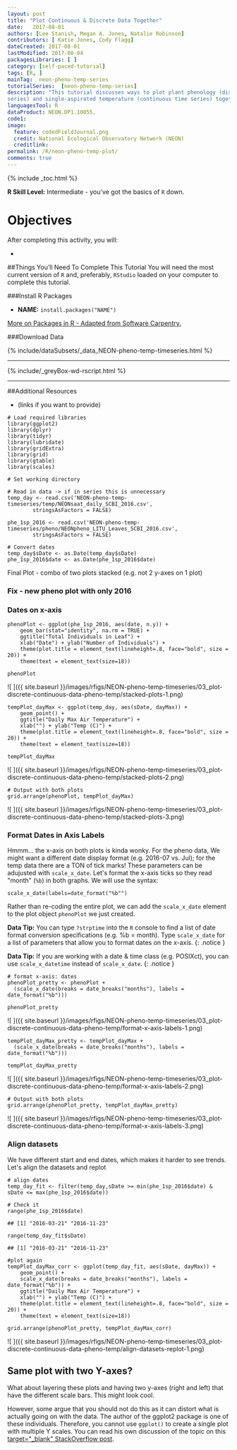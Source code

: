 ```yaml
---
layout: post
title: "Plot Continuous & Discrete Data Together"
date:   2017-08-01
authors: [Lee Stanish, Megan A. Jones, Natalie Robinson]
contributors: [ Katie Jones, Cody Flagg] 
dateCreated: 2017-08-01
lastModified: 2017-08-04
packagesLibraries: [ ]
category: [self-paced-tutorial]
tags: [R, ]
mainTag:  neon-pheno-temp-series
tutorialSeries:  [neon-pheno-temp-series]
description: "This tutorial discusses ways to plot plant phenology (discrete time
series) and single-aspirated temperature (continuous time series) together."
languagesTool: R
dataProduct: NEON.DP1.10055, 
code1: 
image:
  feature: codedFieldJournal.png
  credit: National Ecological Observatory Network (NEON)
  creditlink: 
permalink: /R/neon-pheno-temp-plot/
comments: true
---
```


{% include _toc.html %}

**R Skill Level:** Intermediate - you've got the basics of `R` down.

<div id="objectives" markdown="1">

# Objectives
After completing this activity, you will:

 * 

##Things You’ll Need To Complete This Tutorial
You will need the most current version of `R` and, preferably, `RStudio` loaded
on your computer to complete this tutorial.

###Install R Packages
* **NAME:** `install.packages("NAME")`


[More on Packages in R - Adapted from Software Carpentry.]({{site.baseurl}}R/Packages-In-R/)

###Download Data 

{% include/dataSubsets/_data_NEON-pheno-temp-timeseries.html %}

****
{% include/_greyBox-wd-rscript.html %}

****

##Additional Resources

* (links if you want to provide)

</div>



    # Load required libraries
    library(ggplot2)
    library(dplyr)
    library(tidyr)
    library(lubridate)
    library(gridExtra)
    library(grid)
    library(gtable)
    library(scales)
    
    # Set working directory
    
    # Read in data -> if in series this is unnecessary
    temp_day <- read.csv('NEON-pheno-temp-timeseries/temp/NEONsaat_daily_SCBI_2016.csv',
    		stringsAsFactors = FALSE)
    
    phe_1sp_2016 <- read.csv('NEON-pheno-temp-timeseries/pheno/NEONpheno_LITU_Leaves_SCBI_2016.csv',
    		stringsAsFactors = FALSE)
    
    # Convert dates
    temp_day$sDate <- as.Date(temp_day$sDate)
    phe_1sp_2016$date <- as.Date(phe_1sp_2016$date)


Final Plot - combo of two plots stacked (e.g. not 2 y-axes on 1 plot)

### Fix - new pheno plot with only 2016
### Dates on x-axis


    phenoPlot <- ggplot(phe_1sp_2016, aes(date, n.y)) +
        geom_bar(stat="identity", na.rm = TRUE) +
        ggtitle("Total Individuals in Leaf") +
        xlab("Date") + ylab("Number of Individuals") +
        theme(plot.title = element_text(lineheight=.8, face="bold", size = 20)) +
        theme(text = element_text(size=18))
    
    phenoPlot

![ ]({{ site.baseurl }}/images/rfigs/NEON-pheno-temp-timeseries/03_plot-discrete-continuous-data-pheno-temp/stacked-plots-1.png)

    tempPlot_dayMax <- ggplot(temp_day, aes(sDate, dayMax)) +
        geom_point() +
        ggtitle("Daily Max Air Temperature") +
        xlab("") + ylab("Temp (C)") +
        theme(plot.title = element_text(lineheight=.8, face="bold", size = 20)) +
        theme(text = element_text(size=18))
    
    tempPlot_dayMax

![ ]({{ site.baseurl }}/images/rfigs/NEON-pheno-temp-timeseries/03_plot-discrete-continuous-data-pheno-temp/stacked-plots-2.png)

    # Output with both plots
    grid.arrange(phenoPlot, tempPlot_dayMax) 

![ ]({{ site.baseurl }}/images/rfigs/NEON-pheno-temp-timeseries/03_plot-discrete-continuous-data-pheno-temp/stacked-plots-3.png)


### Format Dates in Axis Labels
Hmmm... the x-axis on both plots is kinda wonky. For the pheno data, We might 
want a different
date display format (e.g. 2016-07 vs. Jul); for the temp data there are a TON of tick
marks! These parameters can be adujusted with `scale_x_date`. Let's format the x-axis
ticks so they read "month" (`%b`) in both graphs. We will use the syntax:

`scale_x_date(labels=date_format("%b"")`

Rather than re-coding the entire plot, we can add the `scale_x_date` element
to the plot object `phenoPlot` we just created. 

<i class="fa fa-star"></i> **Data Tip:** You can type `?strptime` into the `R` 
console to find a list of date format conversion specifications (e.g. %b = month).
Type `scale_x_date` for a list of parameters that allow you to format dates 
on the x-axis.
{: .notice }


<i class="fa fa-star"></i> **Data Tip:** If you are working with a date & time
class (e.g. POSIXct), you can use `scale_x_datetime` instead of `scale_x_date`.
{: .notice }


    # format x-axis: dates
    phenoPlot_pretty <- phenoPlot + 
      (scale_x_date(breaks = date_breaks("months"), labels = date_format("%b")))
    
    phenoPlot_pretty

![ ]({{ site.baseurl }}/images/rfigs/NEON-pheno-temp-timeseries/03_plot-discrete-continuous-data-pheno-temp/format-x-axis-labels-1.png)

    tempPlot_dayMax_pretty <- tempPlot_dayMax +
      (scale_x_date(breaks = date_breaks("months"), labels = date_format("%b")))
    
    tempPlot_dayMax_pretty

![ ]({{ site.baseurl }}/images/rfigs/NEON-pheno-temp-timeseries/03_plot-discrete-continuous-data-pheno-temp/format-x-axis-labels-2.png)

    # Output with both plots
    grid.arrange(phenoPlot_pretty, tempPlot_dayMax_pretty) 

![ ]({{ site.baseurl }}/images/rfigs/NEON-pheno-temp-timeseries/03_plot-discrete-continuous-data-pheno-temp/format-x-axis-labels-3.png)

### Align datasets

We have different start and end dates, which makes it harder to see trends. 
Let's align the datasets and replot


    # align dates
    temp_day_fit <- filter(temp_day,sDate >= min(phe_1sp_2016$date) & sDate <= max(phe_1sp_2016$date))
    
    # Check it
    range(phe_1sp_2016$date)

    ## [1] "2016-03-21" "2016-11-23"

    range(temp_day_fit$sDate)

    ## [1] "2016-03-21" "2016-11-23"

    #plot again
    tempPlot_dayMax_corr <- ggplot(temp_day_fit, aes(sDate, dayMax)) +
        geom_point() +
        scale_x_date(breaks = date_breaks("months"), labels = date_format("%b")) +
        ggtitle("Daily Max Air Temperature") +
        xlab("") + ylab("Temp (C)") +
        theme(plot.title = element_text(lineheight=.8, face="bold", size = 20)) +
        theme(text = element_text(size=18))
    
    grid.arrange(phenoPlot_pretty, tempPlot_dayMax_corr)

![ ]({{ site.baseurl }}/images/rfigs/NEON-pheno-temp-timeseries/03_plot-discrete-continuous-data-pheno-temp/align-datasets-replot-1.png)

## Same plot with two Y-axes?

What about layering these plots and having two y-axes (right and left) that have
the different scale bars. This might look cool. 

However, some argue that you should not do this as it 
can distort what is actually going on with the data. The author of the ggplot2 
package is one of these individuals. Therefore, you cannot use `ggplot()` to 
create a single plot with multiple Y scales. You can read his own discussion of
the topic on this 
<a href="https://stackoverflow.com/questions/3099219/plot-with-2-y-axes-one-y-axis-on-the-left-and-another-y-axis-on-the-right/3101876#3101876"> target="_blank" StackOverflow post</a>.
